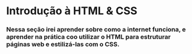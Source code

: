 # Introdução à HTML & CSS

### Nessa seção irei aprender sobre como a internet funciona, e aprender na prática coo utilizar o HTML para estruturar páginas web e estilizá-las com o CSS.